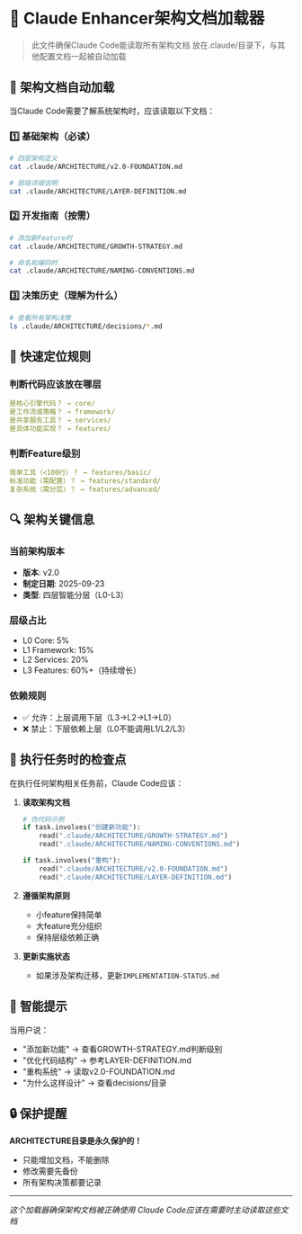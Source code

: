 # 🔄 Claude Enhancer架构文档加载器

> 此文件确保Claude Code能读取所有架构文档
> 放在.claude/目录下，与其他配置文档一起被自动加载

## 📖 架构文档自动加载

当Claude Code需要了解系统架构时，应该读取以下文档：

### 1️⃣ 基础架构（必读）
```bash
# 四层架构定义
cat .claude/ARCHITECTURE/v2.0-FOUNDATION.md

# 层级详细说明
cat .claude/ARCHITECTURE/LAYER-DEFINITION.md
```

### 2️⃣ 开发指南（按需）
```bash
# 添加新Feature时
cat .claude/ARCHITECTURE/GROWTH-STRATEGY.md

# 命名和编码时
cat .claude/ARCHITECTURE/NAMING-CONVENTIONS.md
```

### 3️⃣ 决策历史（理解为什么）
```bash
# 查看所有架构决策
ls .claude/ARCHITECTURE/decisions/*.md
```

## 🎯 快速定位规则

### 判断代码应该放在哪层
```yaml
是核心引擎代码？ → core/
是工作流或策略？ → framework/
是共享服务工具？ → services/
是具体功能实现？ → features/
```

### 判断Feature级别
```yaml
简单工具（<100行）？ → features/basic/
标准功能（需配置）？ → features/standard/
复杂系统（需分层）？ → features/advanced/
```

## 🔍 架构关键信息

### 当前架构版本
- **版本**: v2.0
- **制定日期**: 2025-09-23
- **类型**: 四层智能分层（L0-L3）

### 层级占比
- L0 Core: 5%
- L1 Framework: 15%
- L2 Services: 20%
- L3 Features: 60%+（持续增长）

### 依赖规则
- ✅ 允许：上层调用下层（L3→L2→L1→L0）
- ❌ 禁止：下层依赖上层（L0不能调用L1/L2/L3）

## 📝 执行任务时的检查点

在执行任何架构相关任务前，Claude Code应该：

1. **读取架构文档**
   ```python
   # 伪代码示例
   if task.involves("创建新功能"):
       read(".claude/ARCHITECTURE/GROWTH-STRATEGY.md")
       read(".claude/ARCHITECTURE/NAMING-CONVENTIONS.md")

   if task.involves("重构"):
       read(".claude/ARCHITECTURE/v2.0-FOUNDATION.md")
       read(".claude/ARCHITECTURE/LAYER-DEFINITION.md")
   ```

2. **遵循架构原则**
   - 小feature保持简单
   - 大feature充分组织
   - 保持层级依赖正确

3. **更新实施状态**
   - 如果涉及架构迁移，更新`IMPLEMENTATION-STATUS.md`

## 🚀 智能提示

当用户说：
- "添加新功能" → 查看GROWTH-STRATEGY.md判断级别
- "优化代码结构" → 参考LAYER-DEFINITION.md
- "重构系统" → 读取v2.0-FOUNDATION.md
- "为什么这样设计" → 查看decisions/目录

## 🔒 保护提醒

**ARCHITECTURE目录是永久保护的！**
- 只能增加文档，不能删除
- 修改需要先备份
- 所有架构决策都要记录

---
*这个加载器确保架构文档被正确使用*
*Claude Code应该在需要时主动读取这些文档*